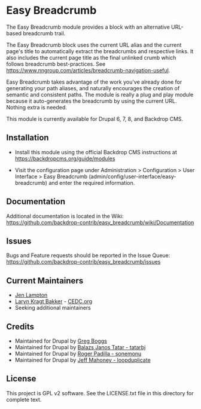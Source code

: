 Easy Breadcrumb
===============

The Easy Breadcrumb module provides a block with an alternative URL-based
breadcrumb trail.

The Easy Breadcrumb block uses the current URL alias and the current page's
title to automatically extract the breadcrumbs and respective links. It also
includes the current page title as the final unlinked crumb which follows
breadcrumb best-practices. See
https://www.nngroup.com/articles/breadcrumb-navigation-useful.

Easy Breadcrumb takes advantage of the work you've already done for generating
your path aliases, and naturally encourages the creation of semantic and
consistent paths. The module is really a plug and play module because it
auto-generates the breadcrumb by using the current URL. Nothing extra is needed.

This module is currently available for Drupal 6, 7, 8, and Backdrop CMS.


Installation
------------

- Install this module using the official Backdrop CMS instructions at
  https://backdropcms.org/guide/modules

- Visit the configuration page under Administration > Configuration >
  User Interface > Easy Breadcrumb (admin/config/user-interface/easy-breadcrumb)
  and enter the required information.

Documentation
-------------

Additional documentation is located in the Wiki:
https://github.com/backdrop-contrib/easy_breadcrumb/wiki/Documentation

Issues
------

Bugs and Feature requests should be reported in the Issue Queue:
https://github.com/backdrop-contrib/easy_breadcrumb/issues

Current Maintainers
-------------------

- [Jen Lampton](https://github.com/jenlampton)
- [Laryn Kragt Bakker](https://github.com/laryn) - [CEDC.org](https://cedc.org)
- Seeking additional maintainers

Credits
-------

- Maintained for Drupal by [Greg Boggs](https://www.drupal.org/u/greg-boggs)
- Maintained for Drupal by [Balazs Janos Tatar - tatarbj](https://www.drupal.org/u/tatarbj)
- Maintained for Drupal by [Roger Padilla - sonemonu](https://www.drupal.org/u/sonemonu)
- Maintained for Drupal by [Jeff Mahoney - loopduplicate](https://www.drupal.org/u/loopduplicate)

License
-------

This project is GPL v2 software. See the LICENSE.txt file in this directory for
complete text.


